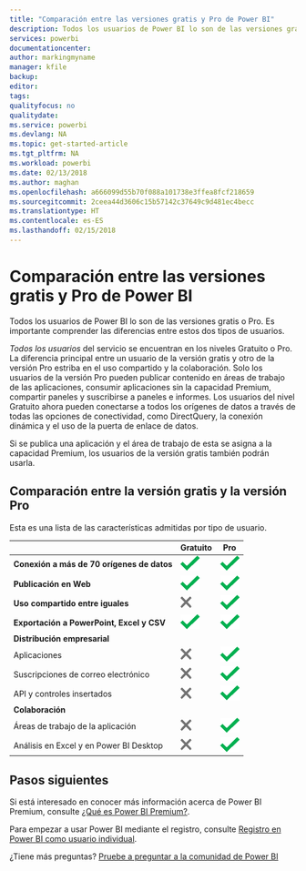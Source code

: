 ```yaml
---
title: "Comparación entre las versiones gratis y Pro de Power BI"
description: Todos los usuarios de Power BI lo son de las versiones gratis o Pro. Es importante comprender las diferencias entre estos dos tipos de usuarios.
services: powerbi
documentationcenter: 
author: markingmyname
manager: kfile
backup: 
editor: 
tags: 
qualityfocus: no
qualitydate: 
ms.service: powerbi
ms.devlang: NA
ms.topic: get-started-article
ms.tgt_pltfrm: NA
ms.workload: powerbi
ms.date: 02/13/2018
ms.author: maghan
ms.openlocfilehash: a666099d55b70f088a101738e3ffea8fcf218659
ms.sourcegitcommit: 2ceea44d3606c15b57142c37649c9d481ec4becc
ms.translationtype: HT
ms.contentlocale: es-ES
ms.lasthandoff: 02/15/2018
---
```

# <a name="power-bi-free-vs-pro"></a>Comparación entre las versiones gratis y Pro de Power BI
Todos los usuarios de Power BI lo son de las versiones gratis o Pro. Es importante comprender las diferencias entre estos dos tipos de usuarios.

*Todos los usuarios* del servicio se encuentran en los niveles Gratuito o Pro. La diferencia principal entre un usuario de la versión gratis y otro de la versión Pro estriba en el uso compartido y la colaboración. Solo los usuarios de la versión Pro pueden publicar contenido en áreas de trabajo de las aplicaciones, consumir aplicaciones sin la capacidad Premium, compartir paneles y suscribirse a paneles e informes. Los usuarios del nivel Gratuito ahora pueden conectarse a todos los orígenes de datos a través de todas las opciones de conectividad, como DirectQuery, la conexión dinámica y el uso de la puerta de enlace de datos.

Si se publica una aplicación y el área de trabajo de esta se asigna a la capacidad Premium, los usuarios de la versión gratis también podrán usarla.

## <a name="free-vs-pro-comparison"></a>Comparación entre la versión gratis y la versión Pro
Esta es una lista de las características admitidas por tipo de usuario.

|  | Gratuito | Pro |
| --- | --- | --- |
| **Conexión a más de 70 orígenes de datos** |![](media/service-free-vs-pro/available.png "Disponible") |![](media/service-free-vs-pro/available.png "Disponible") |
| **Publicación en Web** |![](media/service-free-vs-pro/available.png "Disponible") |![](media/service-free-vs-pro/available.png "Disponible") |
| **Uso compartido entre iguales** |![](media/service-free-vs-pro/not-available.png "No disponible") |![](media/service-free-vs-pro/available.png "Disponible") |
| **Exportación a PowerPoint, Excel y CSV** |![](media/service-free-vs-pro/available.png "Disponible") |![](media/service-free-vs-pro/available.png "Disponible") |
| **Distribución empresarial** | | |
| Aplicaciones |![](media/service-free-vs-pro/not-available.png "No disponible") |![](media/service-free-vs-pro/available.png "Disponible") |
| Suscripciones de correo electrónico |![](media/service-free-vs-pro/not-available.png "No disponible") |![](media/service-free-vs-pro/available.png "Disponible") |
| API y controles insertados |![](media/service-free-vs-pro/not-available.png "No disponible") |![](media/service-free-vs-pro/available.png "Disponible") |
| **Colaboración** | | |
| Áreas de trabajo de la aplicación |![](media/service-free-vs-pro/not-available.png "No disponible") |![](media/service-free-vs-pro/available.png "Disponible") |
| Análisis en Excel y en Power BI Desktop |![](media/service-free-vs-pro/not-available.png "No disponible") |![](media/service-free-vs-pro/available.png "Disponible") |

## <a name="next-steps"></a>Pasos siguientes
Si está interesado en conocer más información acerca de Power BI Premium, consulte [¿Qué es Power BI Premium?](service-premium.md).

Para empezar a usar Power BI mediante el registro, consulte [Registro en Power BI como usuario individual](service-self-service-signup-for-power-bi.md).

¿Tiene más preguntas? [Pruebe a preguntar a la comunidad de Power BI](https://community.powerbi.com/)


